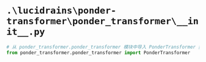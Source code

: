 # `.\lucidrains\ponder-transformer\ponder_transformer\__init__.py`

```py
# 从 ponder_transformer.ponder_transformer 模块中导入 PonderTransformer 类
from ponder_transformer.ponder_transformer import PonderTransformer
```